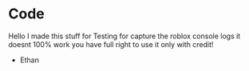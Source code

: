 # Code
Hello I made this stuff for Testing for capture the roblox console logs it doesnt 100% work
you have full right to use it only with credit!

- Ethan
